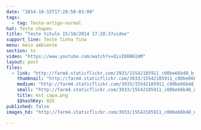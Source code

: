 ```yaml
---
date: "2014-10-15T17:28:58-03:00"
tags:
  - tag: Teste-artigo-normal
hat: Teste chapeu
title: "Teste titulo 15/10/2014 17:28:37video"
support_line: Teste linha fina
menu: meio ambiente
section: tv
video: "https://www.youtube.com/watch?v=QixID6N6ImM"
layout: post
files:
  - link: "http://farm4.staticflickr.com/3933/15542185911_c00be66b48_b.jpg"
    thumbnail: "http://farm4.staticflickr.com/3933/15542185911_c00be66b48_t.jpg"
    medium: "http://farm4.staticflickr.com/3933/15542185911_c00be66b48_z.jpg"
    small: "http://farm4.staticflickr.com/3933/15542185911_c00be66b48_n.jpg"
    title: mst_capa.png
    $$hashKey: 02X
published: false
images_hd: "http://farm4.staticflickr.com/3933/15542185911_c00be66b48_n.jpg"

---
```

